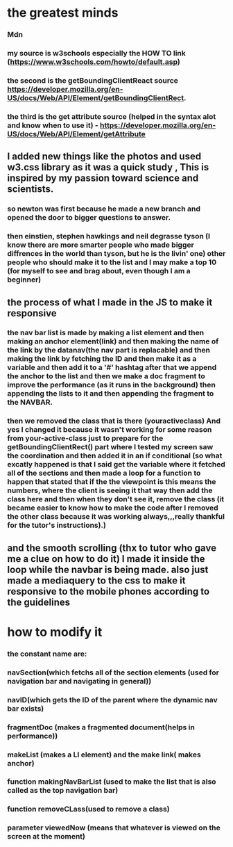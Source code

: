 # the greatest minds
### Mdn 
### my source is w3schools especially the HOW TO link (https://www.w3schools.com/howto/default.asp)
 ### the second is the getBoundingClientReact source https://developer.mozilla.org/en-US/docs/Web/API/Element/getBoundingClientRect.
 ### the third is the get attribute source (helped in the syntax alot and know when to use it) - https://developer.mozilla.org/en-US/docs/Web/API/Element/getAttribute

## I added new things like the photos and used w3.css library as it was a quick study , This is inspired by my passion toward science and scientists.
### so newton was first because he made a new branch and opened the door to bigger questions to answer.
### then einstien, stephen hawkings and neil degrasse tyson (I know there are more smarter people who made bigger diffrences in the world than tyson, but he is the livin' one) other people who should make it to the list and I may make a top 10 (for myself to see and brag about, even though I am a beginner)

##  the process of what I made in the JS to make it responsive
### the nav bar list is made by making a list element and then making an anchor element(link) and then making the name of the link by the datanav(the nav part is replacable) and then making the link by fetching the ID and then make it as a variable and then add it to a '#' hashtag after that we append the anchor to the list and then we make a doc fragment to improve the performance (as it runs in  the background) then appending the lists to it and then appending the fragment to the NAVBAR. 

### then we removed the class that is there (youractiveclass) And yes I changed it because it wasn't working for some reason from your-active-class just to prepare for the getBoundingClientRect() part where I tested my screen saw the coordination and then added it in an if conditional (so what excatly happened is that I said get the variable where it fetched all of the sections and then made a loop for a function to happen that stated that if the the viewpoint is <this> this means the numbers, where the client is seeing it that way then add the class here and then when they don't see it,  remove the class (it became easier to know how to make the code after I removed the other class because it was working always,,,really thankful for the tutor's instructions).) 

## and the smooth scrolling (thx to tutor who gave me a clue on how to do it) I made it inside the loop while the navbar is being made. also just made a mediaquery to the css to make it responsive to the mobile phones according to the guidelines


# how to modify it 

### the constant name are:
### navSection(which fetchs all of the section elements (used for navigation bar and navigating in general))
### navID(which gets the ID of the parent where the dynamic nav bar exists)
### fragmentDoc (makes a fragmented document(helps in performance))
### makeList (makes a LI element) and the make link( makes anchor)
### function makingNavBarList (used to make the list that is also called as the top navigation bar)
### function removeCLass(used to remove a class)
### parameter viewedNow (means that whatever is viewed on the screen at the moment)
